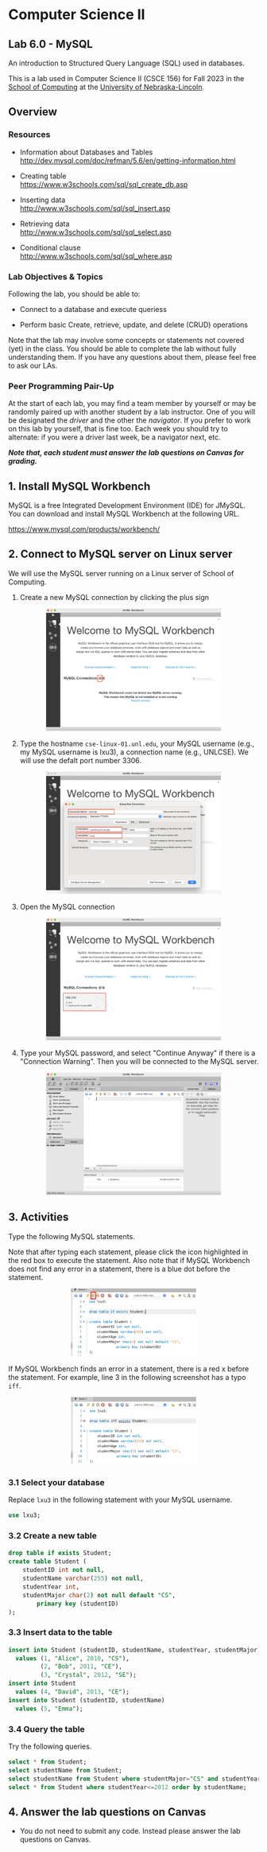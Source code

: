 # Computer Science II
## Lab 6.0 - MySQL

An introduction to Structured Query Language (SQL) used in databases.

This is a lab used in Computer Science II (CSCE 156) for Fall 2023 
in the [School of Computing](https://computing.unl.edu) 
at the [University of Nebraska-Lincoln](https://unl.edu).

## Overview

### Resources

-   Information about Databases and Tables  
        <http://dev.mysql.com/doc/refman/5.6/en/getting-information.html>

-   Creating table  
        <https://www.w3schools.com/sql/sql_create_db.asp>

-   Inserting data  
        <http://www.w3schools.com/sql/sql_insert.asp>

-   Retrieving data  
        <http://www.w3schools.com/sql/sql_select.asp>

-   Conditional clause  
        <http://www.w3schools.com/sql/sql_where.asp>


    
### Lab Objectives & Topics

Following the lab, you should be able to:

-   Connect to a database and execute queriess

-   Perform basic Create, retrieve, update, and delete (CRUD) operations

Note that the lab may involve some concepts or statements not covered (yet) in the class. You should be able to complete the lab without fully understanding them. If you have any questions about them, please feel free to ask our LAs. 


### Peer Programming Pair-Up

At the start of
each lab, you may find a team member by yourself or may be randomly paired up with another student by
a lab instructor.  One of you will be designated the *driver* 
and the other the *navigator*. If you prefer to work on this lab by yourself, that is fine too.  Each week you should try to alternate: if you were a driver 
last week, be a navigator next, etc. 

***Note that, each student must answer the lab questions on Canvas for grading.***

## 1. Install MySQL Workbench

MySQL is a free Integrated Development Environment (IDE) for 
JMySQL.  You can download and install
MySQL Workbench at the following URL.

https://www.mysql.com/products/workbench/
    

## 2. Connect to MySQL server on Linux server

We will use the MySQL server running on a Linux server of School of Computing.

1. Create a new MySQL connection by clicking the plus sign 
<p align="center">
<img src="images/Workbench-1.png" alt="create a new connection" width="70%"/>
</p>  

2. Type the hostname `cse-linux-01.unl.edu`, your MySQL username (e.g., my MySQL username is lxu3), a connection name (e.g., UNLCSE). We will use the defalt port number 3306. 
<p align="center">
<img src="images/Workbench-2.png" alt="hostname" width="70%"/>
</p>  

3. Open the MySQL connection 
<p align="center">
<img src="images/Workbench-3.png" alt="open a new connection" width="70%"/>
</p>  

4. Type your MySQL password, and select "Continue Anyway" if there is a "Connection Warning". Then you will be connected to the MySQL server. 
<p align="center">
<img src="images/Workbench-4.png" alt="connect" width="70%"/>
</p>  

## 3. Activities 

Type the following MySQL statements.

Note that after typing each statement, please click the icon highlighted in the red box to execute the statement. Also note that if MySQL Workbench does not find any error in a statement, there is a blue dot before the statement.
<p align="center">
<img src="images/Workbench-5.png" alt="execute" width="50%"/>
</p>  

If MySQL Workbench finds an error in a statement, there is a red x before the statement. For example, line 3 in the following screenshot has a typo `iff`.
<p align="center">
<img src="images/Workbench-6.png" alt="invalid" width="50%"/>
</p>  

### 3.1 Select your database

Replace `lxu3` in the following statement with your MySQL username. 

```sql
use lxu3;
```

### 3.2 Create a new table

```sql
drop table if exists Student;
create table Student (
	studentID int not null,
	studentName varchar(255) not null,
	studentYear int,
	studentMajor char(2) not null default "CS",
        primary key (studentID)
);
```


### 3.3 Insert data to the table

```sql
insert into Student (studentID, studentName, studentYear, studentMajor) 
  values (1, "Alice", 2010, "CS"),
         (2, "Bob", 2011, "CE"),
         (3, "Crystal", 2012, "SE");
insert into Student 
  values (4, "David", 2013, "CE");
insert into Student (studentID, studentName) 
  values (5, "Emma");
```

### 3.4 Query the table

Try the following queries.

```sql
select * from Student;
select studentName from Student;
select studentName from Student where studentMajor="CS" and studentYear<=2012;
select * from Student where studentYear<=2012 order by studentName;
```

## 4. Answer the lab questions on Canvas

* You do not need to submit any code. Instead please answer the lab questions on Canvas. 

